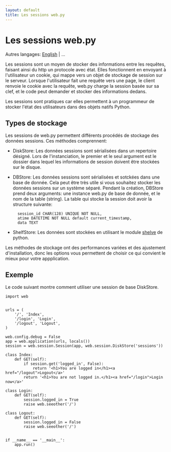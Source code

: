 ```yaml
---
layout: default
title: Les sessions web.py
---
```


# Les sessions web.py

Autres langages: [English](/../sessions) | ...

Les sessions sont un moyen de stocker des informations entre les requêtes, faisant ainsi du http un protocole avec état. Elles fonctionnent en envoyant à l'utilisateur un cookie, qui mappe vers un objet de stockage de session sur le serveur. Lorsque l'utilisateur fait une requête vers une page, le client renvoie le cookie avec la requête, web.py charge la session basée sur sa clef, et le code peut demander et stocker des informations dedans.

Les sessions sont pratiques car elles permettent à un programmeur de stocker l'état des utilisateurs dans des objets natifs Python.

## Types de stockage

Les sessions de web.py permettent différents procédés de stockage des données sessions. Ces méthodes comprennent:

* DiskStore: Les données sessions sont sérialisées dans un repertoire désigné. Lors de l'instanciation, le premier et le seul argument est le dossier dans lequel les informations de session doivent être stockées sur le disque.

* DBStore: Les données sessions sont sérialisées et sotckées dans une base de donnée. Cela peut être très utile si vous souhaitez stocker les données sessions sur un système séparé. Pendant la création, DBStore prend deux arguments: une instance web.py de base de donnée, et le nom de la table (string). La table qui stocke la session doit avoir la structure suivante:

        session_id CHAR(128) UNIQUE NOT NULL,
        atime DATETIME NOT NULL default current_timestamp,
        data TEXT

* ShelfStore: Les données sont stockées en utilisant le module [shelve](http://docs.python.org/library/shelve.html) de python.

Les méthodes de stockage ont des performances variées et des ajustement d'installation, donc les options vous permettent de choisir ce qui convient le mieux pour votre appplication.

## Exemple
Le code suivant montre comment utiliser une session de base DiskStore.

    import web
    
    
    urls = (
        '/', 'Index',
        '/login', 'Login',
        '/logout', 'Logout',
    )
    
    web.config.debug = False
    app = web.application(urls, locals())
    session = web.session.Session(app, web.session.DiskStore('sessions'))      
    
    class Index:
        def GET(self):
            if session.get('logged_in', False):
                return '<h1>You are logged in</h1><a href="/logout">Logout</a>'
            return '<h1>You are not logged in.</h1><a href="/login">Login now</a>'
    
    class Login:
        def GET(self):
            session.logged_in = True
            raise web.seeother('/')
    
    class Logout:
        def GET(self):
            session.logged_in = False
            raise web.seeother('/')
    
    
    if __name__ == '__main__':
        app.run()